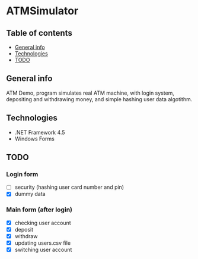 # ATMSimulator

## Table of contents
* [General info](#general-info)
* [Technologies](#technologies)
* [TODO](#todo)

## General info
ATM Demo, program simulates real ATM machine, with login system, depositing and withdrawing money, and simple hashing user data algotithm.

## Technologies
* .NET Framework 4.5
* Windows Forms

## TODO

### Login form
- [ ] security (hashing user card number and pin)
- [x] dummy data

### Main form (after login)
- [x] checking user account
- [x] deposit
- [x] withdraw
- [x] updating users.csv file
- [x] switching user account
